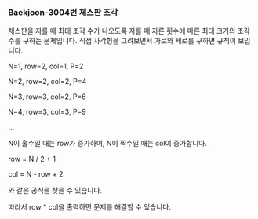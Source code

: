 ###  Baekjoon-3004번 체스판 조각

체스판을 자를 때 최대 조각 수가 나오도록 자를 때 자른 횟수에 따른 최대 크기의 조각 수를 구하는 문제입니다. 직접 사각형을 그려보면서 가로와 세로를 구하면 규칙이 보입니다.

N=1, row=2, col=1, P=2

N=2, row=2, col=2, P=4

N=3, row=3, col=2, P=6

N=4, row=3, col=3, P=9

...

N이 홀수일 때는 row가 증가하며, N이 짝수일 때는 col이 증가합니다.

row = N / 2 + 1

col = N - row + 2

와 같은 공식을 찾을 수 있습니다.

따라서 row * col을 출력하면 문제를 해결할 수 있습니다.